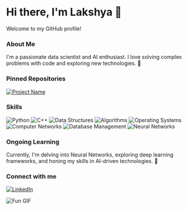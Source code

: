
# Hi there, I'm Lakshya 👋
Welcome to my GitHub profile!

### About Me
I'm a passionate data scientist and AI enthusiast. I love solving complex problems with code and exploring new technologies. 🚀

### Pinned Repositories

[![Project Name](https://github-readme-stats.vercel.app/api/pin/?username=your-username&repo=project-name&theme=radical)](https://github.com/Vishu011/PlantPulse)

### Skills
![Python](https://img.shields.io/badge/-Python-3776AB?style=flat&logo=python&logoColor=white)
![C++](https://img.shields.io/badge/-C++-00599C?style=flat&logo=c%2b%2b&logoColor=white)
![Data Structures](https://img.shields.io/badge/-Data%20Structures-4CAF50?style=flat&logo=data%20structures)
![Algorithms](https://img.shields.io/badge/-Algorithms-FF6F00?style=flat&logo=algorithms)
![Operating Systems](https://img.shields.io/badge/-OS-007ACC?style=flat&logo=windows&logoColor=white)
![Computer Networks](https://img.shields.io/badge/-CN-00BFFF?style=flat&logo=network-wired)
![Database Management](https://img.shields.io/badge/-DBMS-FFD700?style=flat&logo=mysql&logoColor=black)
![Neural Networks](https://img.shields.io/badge/-Neural%20Networks-8A2BE2?style=flat&logo=deep-learning)

### Ongoing Learning
Currently, I'm delving into Neural Networks, exploring deep learning frameworks, and honing my skills in AI-driven technologies. 🚀

### Connect with me
[![LinkedIn](https://img.shields.io/badge/-LinkedIn-0A66C2?style=flat&logo=linkedin&logoColor=white)](https://www.linkedin.com/in/lakshya-dadhich-63208123b)

![Fun GIF](https://media.giphy.com/media/l41lMfA8qjPC9ByWg/giphy.gif)

